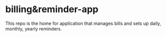 # billing&reminder-app
This repo is the home for application that manages bills and sets up daily, monthly, yearly reminders.
